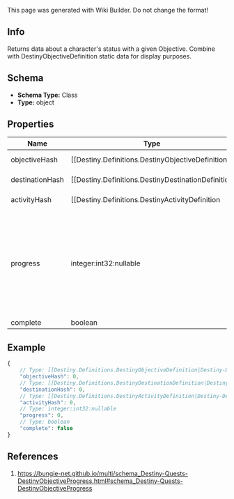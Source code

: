 <span class="wiki-builder">This page was generated with Wiki Builder. Do not change the format!</span>

## Info
Returns data about a character's status with a given Objective. Combine with DestinyObjectiveDefinition static data for display purposes.

## Schema
* **Schema Type:** Class
* **Type:** object

## Properties
Name | Type | Description
---- | ---- | -----------
objectiveHash | [[Destiny.Definitions.DestinyObjectiveDefinition|Destiny-Definitions-DestinyObjectiveDefinition]]:integer:uint32 | The unique identifier of the Objective being referred to. Use to look up the DestinyObjectiveDefinition in static data.
destinationHash | [[Destiny.Definitions.DestinyDestinationDefinition|Destiny-Definitions-DestinyDestinationDefinition]]:integer:uint32:nullable | If the Objective has a Destination associated with it, this is the unique identifier of the Destination being referred to. Use to look up the DestinyDestinationDefinition in static data. This will give localized data about *where* in the universe the objective should be achieved.
activityHash | [[Destiny.Definitions.DestinyActivityDefinition|Destiny-Definitions-DestinyActivityDefinition]]:integer:uint32:nullable | If the Objective has an Activity associated with it, this is the unique identifier of the Activity being referred to. Use to look up the DestinyActivityDefinition in static data. This will give localized data about *what* you should be playing for the objective to be achieved.
progress | integer:int32:nullable | If progress has been made, and the progress can be measured numerically, this will be the value of that progress. You can compare it to the DestinyObjectiveDefinition.completionValue property for current vs. upper bounds, and use DestinyObjectiveDefinition.valueStyle to determine how this should be rendered. Note that progress, in Destiny 2, need not be a literal numeric progression. It could be one of a number of possible values, even a Timestamp. Always examine DestinyObjectiveDefinition.valueStyle before rendering progress.
complete | boolean | Whether or not the Objective is completed.

## Example
```javascript
{
    // Type: [[Destiny.Definitions.DestinyObjectiveDefinition|Destiny-Definitions-DestinyObjectiveDefinition]]:integer:uint32
    "objectiveHash": 0,
    // Type: [[Destiny.Definitions.DestinyDestinationDefinition|Destiny-Definitions-DestinyDestinationDefinition]]:integer:uint32:nullable
    "destinationHash": 0,
    // Type: [[Destiny.Definitions.DestinyActivityDefinition|Destiny-Definitions-DestinyActivityDefinition]]:integer:uint32:nullable
    "activityHash": 0,
    // Type: integer:int32:nullable
    "progress": 0,
    // Type: boolean
    "complete": false
}

```

## References
1. https://bungie-net.github.io/multi/schema_Destiny-Quests-DestinyObjectiveProgress.html#schema_Destiny-Quests-DestinyObjectiveProgress
